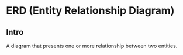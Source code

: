 # ERD (Entity Relationship Diagram)
## Intro
A diagram that presents one or more relationship between two entities.
